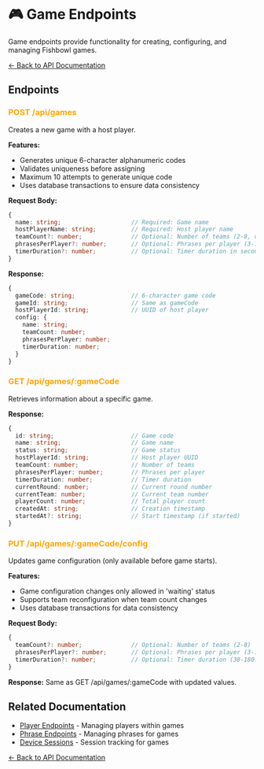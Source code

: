 # 🎮 Game Endpoints

Game endpoints provide functionality for creating, configuring, and managing Fishbowl games.

[← Back to API Documentation](../README.md)

## Endpoints

### <span style="color: orange;">POST /api/games</span>
Creates a new game with a host player.

**Features:**
- Generates unique 6-character alphanumeric codes
- Validates uniqueness before assigning
- Maximum 10 attempts to generate unique code
- Uses database transactions to ensure data consistency

**Request Body:**
```typescript
{
  name: string;                    // Required: Game name
  hostPlayerName: string;          // Required: Host player name
  teamCount?: number;              // Optional: Number of teams (2-8, default: 2)
  phrasesPerPlayer?: number;       // Optional: Phrases per player (3-10, default: 5)
  timerDuration?: number;          // Optional: Timer duration in seconds (30-180, default: 60)
}
```

**Response:**
```typescript
{
  gameCode: string;                // 6-character game code
  gameId: string;                  // Same as gameCode
  hostPlayerId: string;            // UUID of host player
  config: {
    name: string;
    teamCount: number;
    phrasesPerPlayer: number;
    timerDuration: number;
  }
}
```

### <span style="color: orange;">GET /api/games/:gameCode</span>
Retrieves information about a specific game.

**Response:**
```typescript
{
  id: string;                      // Game code
  name: string;                    // Game name
  status: string;                  // Game status
  hostPlayerId: string;            // Host player UUID
  teamCount: number;               // Number of teams
  phrasesPerPlayer: number;        // Phrases per player
  timerDuration: number;           // Timer duration
  currentRound: number;            // Current round number
  currentTeam: number;             // Current team number
  playerCount: number;             // Total player count
  createdAt: string;               // Creation timestamp
  startedAt?: string;              // Start timestamp (if started)
}
```

### <span style="color: orange;">PUT /api/games/:gameCode/config</span>
Updates game configuration (only available before game starts).

**Features:**
- Game configuration changes only allowed in 'waiting' status
- Supports team reconfiguration when team count changes
- Uses database transactions for data consistency

**Request Body:**
```typescript
{
  teamCount?: number;              // Optional: Number of teams (2-8)
  phrasesPerPlayer?: number;       // Optional: Phrases per player (3-10)
  timerDuration?: number;          // Optional: Timer duration (30-180 seconds)
}
```

**Response:**
Same as GET /api/games/:gameCode with updated values.

## Related Documentation

- [Player Endpoints](./player-endpoints.md) - Managing players within games
- [Phrase Endpoints](./phrase-endpoints.md) - Managing phrases for games
- [Device Sessions](./device-session-endpoints.md) - Session tracking for games

[← Back to API Documentation](../documentation.md)
